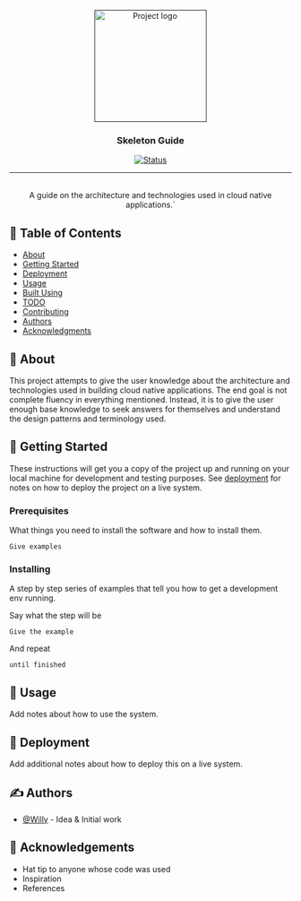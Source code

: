 <p align="center">
  <a href="" rel="noopener">
 <img width=200px height=200px src="https://i.imgur.com/6wj0hh6.jpg" alt="Project logo"></a>
</p>

<h3 align="center">Skeleton Guide</h3>

<div align="center">

[![Status](https://img.shields.io/badge/status-active-success.svg)]()

</div>

---

<p align="center"> 
    <br> A guide on the architecture and technologies used in cloud native applications.`
</p>

## 📝 Table of Contents

- [About](#about)
- [Getting Started](#getting_started)
- [Deployment](#deployment)
- [Usage](#usage)
- [Built Using](#built_using)
- [TODO](../TODO.md)
- [Contributing](../CONTRIBUTING.md)
- [Authors](#authors)
- [Acknowledgments](#acknowledgement)

## 🧐 About <a name = "about"></a>

This project attempts to give the user knowledge about the architecture and technologies used in building cloud native applications. The end goal is not complete fluency in everything mentioned. Instead, it is to give the user enough base knowledge to seek answers for themselves and understand the design patterns and terminology used.

## 🏁 Getting Started <a name = "getting_started"></a>

These instructions will get you a copy of the project up and running on your local machine for development and testing purposes. See [deployment](#deployment) for notes on how to deploy the project on a live system.

### Prerequisites

What things you need to install the software and how to install them.

```
Give examples
```

### Installing

A step by step series of examples that tell you how to get a development env running.

Say what the step will be

```
Give the example
```

And repeat

```
until finished
```



## 🎈 Usage <a name="usage"></a>

Add notes about how to use the system.

## 🚀 Deployment <a name = "deployment"></a>

Add additional notes about how to deploy this on a live system.

## ✍️ Authors <a name = "authors"></a>

- [@Willy](https://github.com/trashpandarecon) - Idea & Initial work


## 🎉 Acknowledgements <a name = "acknowledgement"></a>

- Hat tip to anyone whose code was used
- Inspiration
- References
